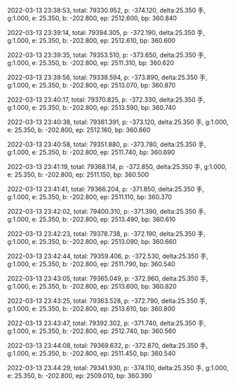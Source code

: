 2022-03-13 23:38:53, total: 79330.952, p: -374.120, delta:25.350 手, g:1.000, e: 25.350, b: -202.800, ep: 2512.600, bp: 360.840

2022-03-13 23:39:14, total: 79394.305, p: -372.190, delta:25.350 手, g:1.000, e: 25.350, b: -202.800, ep: 2512.610, bp: 360.600

2022-03-13 23:39:35, total: 79353.510, p: -373.650, delta:25.350 手, g:1.000, e: 25.350, b: -202.800, ep: 2511.310, bp: 360.620

2022-03-13 23:39:56, total: 79338.594, p: -373.890, delta:25.350 手, g:1.000, e: 25.350, b: -202.800, ep: 2513.070, bp: 360.870

2022-03-13 23:40:17, total: 79370.825, p: -372.330, delta:25.350 手, g:1.000, e: 25.350, b: -202.800, ep: 2513.590, bp: 360.740

2022-03-13 23:40:38, total: 79361.391, p: -373.120, delta:25.350 手, g:1.000, e: 25.350, b: -202.800, ep: 2512.160, bp: 360.660

2022-03-13 23:40:58, total: 79351.880, p: -373.780, delta:25.350 手, g:1.000, e: 25.350, b: -202.800, ep: 2511.740, bp: 360.690

2022-03-13 23:41:19, total: 79368.114, p: -372.850, delta:25.350 手, g:1.000, e: 25.350, b: -202.800, ep: 2511.150, bp: 360.500

2022-03-13 23:41:41, total: 79366.204, p: -371.850, delta:25.350 手, g:1.000, e: 25.350, b: -202.800, ep: 2511.110, bp: 360.370

2022-03-13 23:42:02, total: 79400.310, p: -371.390, delta:25.350 手, g:1.000, e: 25.350, b: -202.800, ep: 2513.490, bp: 360.610

2022-03-13 23:42:23, total: 79378.738, p: -372.190, delta:25.350 手, g:1.000, e: 25.350, b: -202.800, ep: 2513.090, bp: 360.660

2022-03-13 23:42:44, total: 79359.406, p: -372.530, delta:25.350 手, g:1.000, e: 25.350, b: -202.800, ep: 2511.790, bp: 360.540

2022-03-13 23:43:05, total: 79365.049, p: -372.960, delta:25.350 手, g:1.000, e: 25.350, b: -202.800, ep: 2513.600, bp: 360.820

2022-03-13 23:43:25, total: 79363.528, p: -372.790, delta:25.350 手, g:1.000, e: 25.350, b: -202.800, ep: 2513.610, bp: 360.800

2022-03-13 23:43:47, total: 79392.302, p: -371.740, delta:25.350 手, g:1.000, e: 25.350, b: -202.800, ep: 2512.740, bp: 360.560

2022-03-13 23:44:08, total: 79369.632, p: -372.870, delta:25.350 手, g:1.000, e: 25.350, b: -202.800, ep: 2511.450, bp: 360.540

2022-03-13 23:44:29, total: 79341.930, p: -374.110, delta:25.350 手, g:1.000, e: 25.350, b: -202.800, ep: 2509.010, bp: 360.390